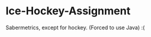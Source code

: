 Ice-Hockey-Assignment
=====================

Sabermetrics, except for hockey.
(Forced to use Java) :(
